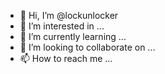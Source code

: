 - 👋 Hi, I’m @lockunlocker
- 👀 I’m interested in ...
- 🌱 I’m currently learning ...
- 💞️ I’m looking to collaborate on ...
- 📫 How to reach me ...

<!---
lockunlocker/lockunlocker is a ✨ special ✨ repository because its `README.md` (this file) appears on your GitHub profile.
You can click the Preview link to take a look at your changes.
--->
